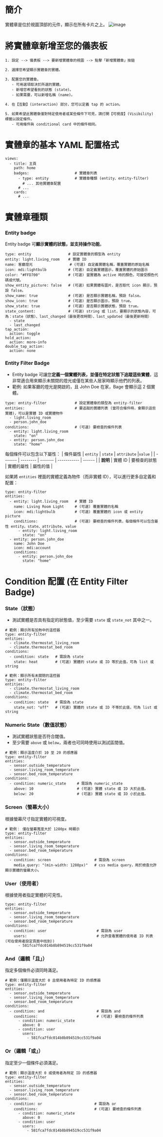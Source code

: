 # 簡介
實體章是位於視圖頂部的元件，顯示在所有卡片之上。
![image](https://www.home-assistant.io/images/dashboards/badges.png)

# 將實體章新增至您的儀表板
```
1. 設定 --> 儀表板 --> 要新增實體章的視圖 --> 點擊「新增實體章」按鈕

2. 選擇您希望顯示實體章的實體。

3. 配置您的實體章。
   - 可用選項取決於所選的實體。
   - 新增您希望看到的狀態 (state)。
   - 如果需要，可以新增名稱 (name)。

4. 在【互動】(interaction) 部分，您可以定義 tap 的 action。

5. 如果希望此實體章僅對特定使用者或某些條件下可見，請打開【可視度】(Visibility) 標籤以設定條件。
   - 可用條件與 conditional card 中的條件相同。
```

# 實體章的基本 YAML 配置格式
```
views:  
  - title: 主頁  
    path: home
    badges:                     # 實體章列表
      - type: entity            # 實體章種類 (entity、entity-filter)
        # ... 其他實體章配置
      # ...
    cards:  
      # ...
```


# 實體章種類
### Entity badge
Entity badge 可**顯示實體的狀態，並支持操作功能**。
```
type: entity                 # 設定實體章的類型為 entity
entity: light.living_room    # 實體 ID
name: 客廳燈光                 # (可選) 自定義實體名稱，覆蓋實體的原始名稱
icon: mdi:lightbulb          # (可選) 自定義實體圖示，覆蓋實體的原始圖示 
color: "#FFD700"             # (可選) 當實體為 active 時的顏色，可接受顏色代碼或代號。
show_entity_picture: false   # (可選) 如果實體有圖片，是否取代 icon 顯示，預設 false。
show_name: true              # (可選) 是否顯示實體名稱，預設 false。
show_icon: true              # (可選) 是否顯示圖示，預設 true。
show_state: true             # (可選) 是否顯示實體狀態，預設 true。
state_content:               # (可選) string 或 list，要顯示的狀態內容，可為：state（狀態）、last_changed（最後更改時間）、last_updated（最後更新時間）
  - state  
  - last_changed  
tap_action:  
  action: toggle  
hold_action:  
  action: more-info  
double_tap_action:  
  action: none
```

### Entity Filter Badge
- Entity badge 可讓您**定義一個實體列表，並僅在特定狀態下追蹤這些實體**，這非常適合用來顯示未關閉的燈光或僅在某些人居家時顯示他們的列表。
- 範例: 如果客廳的燈光是開啟的，且 John Doe 在家，Bage 會顯示這 2 個實體。
```
type: entity-filter             # 設定實體章的類型為 entity-filter
entities:                       # 要追蹤的實體列表 (當符合條件時，會顯示這些實體)，可以是實體 ID 或實體物件
  - light.living_room  
  - person.john_doe   
conditions:                     # (可選) 要檢查的條件列表
  - entity: light.living_room  
    state: "on"
  - entity: person.john_doe  
    state: "home"
```
每個條件可以包含以下屬性：
| 條件屬性 | `entity` | `state` | `attribute` |`value` |
| ------- | -------- | ------- | ----------- | ------ |
| **說明** | 實體 ID | 要檢查的狀態 | 實體的屬性 | 屬性的值 |

如果將 `entities` 裡面的實體定義為物件（而非實體 ID），可以進行更多自定義和配置：
```
type: entity-filter  
entities:  
  - entity: light.living_room   # 實體 ID
    name: Living Room Light     # (可選) 覆蓋實體的名稱
    icon: mdi:lightbulb         # (可選) 覆蓋實體的 icon 或 entity picture
    conditions:                 # (可選) 要檢查的條件列表，每個條件可以包含屬性 entity、state、attribute、value
      - entity: light.living_room
        state: "on"  
  - entity: person.john_doe
    name: John Doe  
    icon: mdi:account  
    conditions:  
      - entity: person.john_doe  
        state: "home"  
```

# Condition 配置 (在 Entity Filter Badge)
### State（狀態）
- 測試實體是否具有指定的狀態值，至少需要 `state` 或 `state_not` 其中之一。
```
# 範例：顯示所有加熱中的溫控器
type: entity-filter  
entities:  
  - climate.thermostat_living_room  
  - climate.thermostat_bed_room  
conditions:  
  - condition: state   # 需設為 state
    state: heat        # (可選) 實體的 state 或 ID 等於此值，可為 list 或 string
```
```
# 範例：顯示所有未關閉的溫控器
type: entity-filter
entities:
  - climate.thermostat_living_room
  - climate.thermostat_bed_room
conditions:
  - condition: state   # 需設為 state
    state_not: "off"   # (可選) 實體的 state 或 ID 不等於此值，可為 list 或 string
```

### Numeric State（數值狀態）
- 測試實體狀態是否符合閾值。
- 至少需要 `above` 或 `below`，兩者也可同時使用以測試區間值。
```
# 範例：顯示溫度介於 10 至 20 的感應器
type: entity-filter
entities:  
  - sensor.outside_temperature  
  - sensor.living_room_temperature  
  - sensor.bed_room_temperature  
conditions:  
  - condition: numeric_state     # 需設為 numeric_state
    above: 10                    # (可選) 實體 state 或 ID 大於此值。
    below: 20                    # (可選) 實體 state 或 ID 小於此值。
```

### Screen（螢幕大小）
根據螢幕尺寸指定實體的可視度。
```
# 範例： 僅在螢幕寬度大於 1280px 時顯示
type: entity-filter  
entities:  
  - sensor.outside_temperature  
  - sensor.living_room_temperature  
  - sensor.bed_room_temperature  
conditions:  
  - condition: screen                    # 需設為 screen
    media_query: "(min-width: 1280px)"   # css media query，用於檢查允許顯示實體的螢幕大小。
```

### User（使用者）
根據使用者指定實體的可見性。
```
type: entity-filter  
entities:  
  - sensor.outside_temperature  
  - sensor.living_room_temperature  
  - sensor.bed_room_temperature  
conditions:  
  - condition: user                       # 需設為 user
    users:                                # 允許查看實體的使用者 ID 列表 (可在使用者設定頁面中找到）)
      - 581fca7fdc014b8b894519cc531f9a04  
```

### And（邏輯「且」）
指定多個條件必須同時滿足。
```
# 範例：僅顯示溫度大於 0 且使用者為特定 ID 的感應器
type: entity-filter  
entities:  
  - sensor.outside_temperature  
  - sensor.living_room_temperature  
  - sensor.bed_room_temperature  
conditions:  
  - condition: and                        # 需設為 and
    conditions:                           # (可選) 要檢查的條件列表
      - condition: numeric_state  
        above: 0  
      - condition: user  
        users:  
          - 581fca7fdc014b8b894519cc531f9a04  
```

### Or（邏輯「或」）
指定至少一個條件必須滿足。
```
# 範例：顯示溫度大於 0 或使用者為特定 ID 的感應器
type: entity-filter  
entities:  
  - sensor.outside_temperature  
  - sensor.living_room_temperature  
  - sensor.bed_room_temperature  
conditions:  
  - condition: or                        # 需設為 or  
    conditions:                          # (可選) 要檢查的條件列表
      - condition: numeric_state  
        above: 0  
      - condition: user  
        users:  
          - 581fca7fdc014b8b894519cc531f9a04  
```
